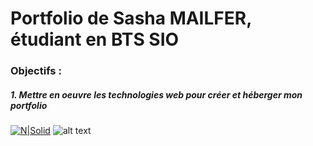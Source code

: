 # Portfolio de Sasha MAILFER, étudiant en BTS SIO
### Objectifs :
##### 1. Mettre en oeuvre les technologies web pour créer et héberger mon portfolio
[![N|Solid](https://netbeans.apache.org/images/apache-netbeans.svg)](https://netbeans.apache.org/)
![alt text]([image.jpg](https://netbeans.apache.org/images/apache-netbeans.svg))
